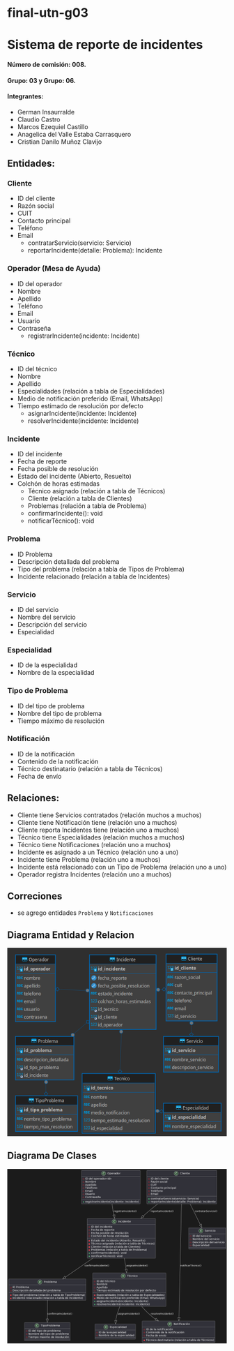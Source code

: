 # final-utn-g03

# Sistema de reporte de incidentes

#### Número de comisión: 008.
#### Grupo: 03 y Grupo: 06.
 #### Integrantes:
- German Insaurralde
- Claudio Castro
- Marcos Ezequiel Castillo 
- Anagelica del Valle Estaba Carrasquero
- Cristian Danilo Muñoz Clavijo


## Entidades:

### Cliente
- ID del cliente
- Razón social
- CUIT
- Contacto principal
- Teléfono
- Email
    + contratarServicio(servicio: Servicio)
    + reportarIncidente(detalle: Problema): Incidente

### Operador (Mesa de Ayuda)
- ID del operador
- Nombre
- Apellido
- Teléfono
- Email
- Usuario
- Contraseña
    + registrarIncidente(incidente: Incidente)

### Técnico
- ID del técnico
- Nombre
- Apellido
- Especialidades (relación a tabla de Especialidades)
- Medio de notificación preferido (Email, WhatsApp)
- Tiempo estimado de resolución por defecto
    + asignarIncidente(incidente: Incidente)
    + resolverIncidente(incidente: Incidente)

### Incidente
- ID del incidente
- Fecha de reporte
- Fecha posible de resolución
- Estado del incidente (Abierto, Resuelto)
- Colchón de horas estimadas
    - Técnico asignado (relación a tabla de Técnicos)
    - Cliente (relación a tabla de Clientes)
    - Problemas (relación a tabla de Problema)
    + confirmarIncidente(): void
    + notificarTécnico(): void

### Problema
- ID Problema
- Descripción detallada del problema
- Tipo del problema (relación a tabla de Tipos de Problema)
- Incidente relacionado (relación a tabla de Incidentes)

### Servicio
- ID del servicio
- Nombre del servicio
- Descripción del servicio
- Especialidad

### Especialidad
- ID de la especialidad
- Nombre de la especialidad

### Tipo de Problema
- ID del tipo de problema
- Nombre del tipo de problema
- Tiempo máximo de resolución

### Notificación
- ID de la notificación
- Contenido de la notificación
- Técnico destinatario (relación a tabla de Técnicos)
- Fecha de envío

## Relaciones:

- Cliente tiene Servicios contratados (relación muchos a muchos)
- Cliente tiene Notificación tiene (relación uno a muchos)
- Cliente reporta Incidentes tiene (relación uno a muchos)
- Técnico tiene Especialidades (relación muchos a muchos)
- Técnico tiene Notificaciones (relación uno a muchos)
- Incidente es asignado a un Técnico (relación uno a uno)
- Incidente tiene Problema (relación uno a muchos)
- Incidente está relacionado con un Tipo de Problema (relación uno a uno)
- Operador registra Incidentes (relación uno a muchos)


## Correciones 
- se agrego entidades `Problema` y `Notificaciones`
## Diagrama Entidad y Relacion
![DER](./uml-der.png)
## Diagrama De Clases
![Diagrama De Clases](./uml.png)
